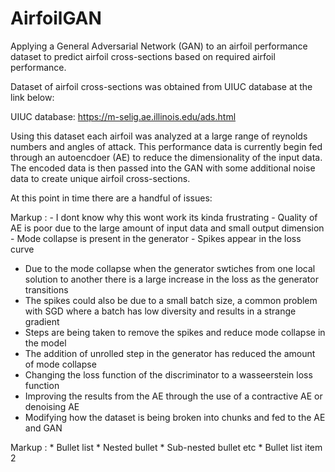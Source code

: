 # AirfoilGAN
Applying a General Adversarial Network (GAN) to an airfoil performance dataset to predict airfoil cross-sections based on required airfoil performance. 

Dataset of airfoil cross-sections was obtained from UIUC database at the link below:

UIUC database: https://m-selig.ae.illinois.edu/ads.html

Using this dataset each airfoil was analyzed at a large range of reynolds numbers and angles of attack. This performance data is currently begin fed through an autoencdoer (AE) to reduce the dimensionality of the input data. The encoded data is then passed into the GAN with some additional noise data to create unique airfoil cross-sections.

At this point in time there are a handful of issues:            
            
Markup :    - I dont know why this wont work its kinda frustrating
            - Quality of AE is poor due to the large amount of input data and small output dimension
            - Mode collapse is present in the generator 
            - Spikes appear in the loss curve
- Due to the mode collapse when the generator swtiches from one local solution to another there is a large increase in the loss as the generator transitions
- The spikes could also be due to a small batch size, a common problem with SGD where a batch has low diversity and results in a strange gradient
- Steps are being taken to remove the spikes and reduce mode collapse in the model
- The addition of unrolled step in the generator has reduced the amount of mode collapse
- Changing the loss function of the discriminator to a wasseerstein loss function
- Improving the results from the AE through the use of a contractive AE or denoising AE
- Modifying how the dataset is being broken into chunks and fed to the AE and GAN

Markup : * Bullet list
              * Nested bullet
                  * Sub-nested bullet etc
          * Bullet list item 2
